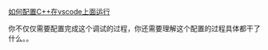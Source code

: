 [如何配置C++在vscode上面运行](https://code.visualstudio.com/docs/cpp/config-mingw#_debug-helloworldcpp)

你不仅仅需要配置完成这个调试的过程，你还需要理解这个配置的过程具体都干了什么。。